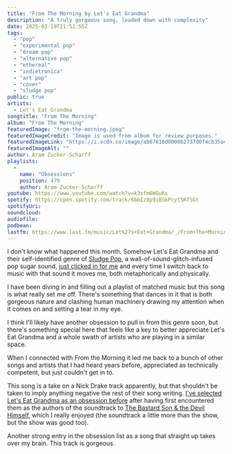 ```yaml
---
title: "From The Morning by Let's Eat Grandma"
description: "A truly gorgeous song, loaded down with complexity"
date: 2025-03-19T21:51:55Z
tags:
  - "pop"
  - "experimental pop"
  - "dream pop"
  - "alternative pop"
  - "ethereal"
  - "indietronica"
  - "art pop"
  - "cover"
  - "sludge pop"
public: true
artists:
  - Let's Eat Grandma
songtitle: "From The Morning"
album: "From The Morning"
featuredImage: "from-the-morning.jpeg"
featuredImageCredit: "Image is used from album for review purposes."
featuredImageLink: "https://i.scdn.co/image/ab67616d0000b2737d0f4cb35acfa26d64440ab1"
featuredImageAlt: ""
author: Aram Zucker-Scharff
playlists:
  -
    name: "Obsessions"
    position: 479
    author: Aram Zucker-Scharff
youtube: https://www.youtube.com/watch?v=k3sfm6WGuKs
spotify: https://open.spotify.com/track/6bbIz8p9iBSkPcytSKTSGt
spotifyUri: 
soundcloud:
audiofile:
podbean:
lastfm: https://www.last.fm/music/Let%27s+Eat+Grandma/_/From+The+Morning
---
```


I don't know what happened this month. Somehow Let's Eat Grandma and their self-identified genre of [Sludge Pop](https://open.spotify.com/playlist/4AEQLLgos0tCdSM1aFsBNB?si=e7872759e3514ebd), a wall-of-sound-glitch-infused pop sugar sound, [just clicked in for me](https://aramzs.xyz/microblogs/when-you-come-back-around-to-the-music-and-find-it-lovely/) and every time I switch back to music with that sound it moves me, both metaphorically and physically. 

I have been diving in and filling out a playlist of matched music but this song is what really set me off. There's something that dances in it that is both gorgeous nature and clashing human machinery drawing my attention when it comes on and setting a tear in my eye. 

I think I'll likely have another obsession to pull in from this genre soon, but there's something special here that feels like a key to better appreciate Let's Eat Grandma and a whole swath of artists who are playing in a similar space. 

When I connected with From the Morning it led me back to a bunch of other songs and artists that I had heard years before, appreciated as technically competent, but just couldn't get in to. 

This song is a take on a Nick Drake track apparently, but that shouldn't be taken to imply anything negative the rest of their song writing. [I've selected Let's Eat Grandma as an obsession before](https://songobsessed.com/artist/lets-eat-grandma/) after having first encountered them as the authors of the soundtrack to [The Bastard Son & the Devil Himself](https://aramzs.xyz/resources/tv/the-bastard-son-and-the-devil-himself/), which I really enjoyed (the soundtrack a little more than the show, but the show was good too).

Another strong entry in the obsession list as a song that straight up takes over my brain. This track is gorgeous. 
